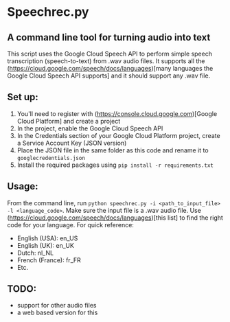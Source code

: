 # Speechrec.py

## A command line tool for turning audio into text

This script uses the Google Cloud Speech API to perform simple speech transcription (speech-to-text) from .wav audio files. It supports all the (https://cloud.google.com/speech/docs/languages)[many languages the Google Cloud Speech API supports] and it should support any .wav file.

## Set up:
1. You'll need to register with (https://console.cloud.google.com)[Google Cloud Platform] and create a project
1. In the project, enable the Google Cloud Speech API
1. In the Credentials section of your Google Cloud Platform project, create a Service Account Key (JSON version)
1. Place the JSON file in the same folder as this code and rename it to `googlecredentials.json`
1. Install the required packages using `pip install -r requirements.txt`

## Usage:
From the command line, run `python speechrec.py -i <path_to_input_file> -l <language_code>`. Make sure the input file is a .wav audio file. Use (https://cloud.google.com/speech/docs/languages)[this list] to find the right code for your language. For quick reference:
* English (USA): en_US
* English (UK): en_UK
* Dutch: nl_NL
* French (France): fr_FR
* Etc.

## TODO:
 * support for other audio files
 * a web based version for this
